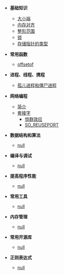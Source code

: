 - **基础知识**
  
  - [大小端](linux_c_programming/base/endian.md)
  - [内存对齐](linux_c_programming/base/memory_alignment.md)
  - [整形范围](linux_c_programming/base/integer_range.md)
  - [锁](linux_c_programming/base/lock.md)
  - [存储指针的类型](linux_c_programming/base/int_store_pointer.md)
  
- **常用函数**
  - [offsetof](linux_c_programming/functions/offsetof.md)

- **进程、线程、携程**
  - [孤儿进程和僵尸进程](linux_c_programming/process/zombie.md)

- **网络编程**
  - [简介](linux_c_programming/network/)
  - [套接字](linux_c_programming/network/socket/)
     - [惊群效应](linux_c_programming/network/socket/thundering_herd.md)
     - [SO_REUSEPORT](linux_c_programming/network/socket/reuseport.md)

- **数据结构和算法**
  - [null](linux_c_programming/algorithm/)

- **编译与调试**
  - [null](linux_c_programming/debug/)

- **提高程序性能**
  - [null](linux_c_programming/performance/)

- **常用工具**
  - [null](linux_c_programming/tools/)

- **内存管理**
  - [null](linux_c_programming/memory/)

- **常用开源库**
  - [null](linux_c_programming/libs/)

- **正则表达式**
  - [null](linux_c_programming/re/)